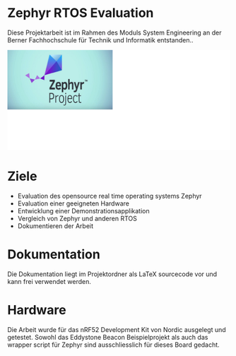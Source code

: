 # Zephyr RTOS Evaluation

Diese Projektarbeit ist im Rahmen des Moduls System Engineering an der Berner Fachhochschule für Technik und Informatik entstanden..

![Zephyr-OS](https://raw.githubusercontent.com/id101010/ZephyrEvaluation/master/Bericht/bilder/Zephyr-Project.jpg)

# Ziele

* Evaluation des opensource real time operating systems Zephyr
* Evaluation einer geeigneten Hardware
* Entwicklung einer Demonstrationsapplikation
* Vergleich von Zephyr und anderen RTOS
* Dokumentieren der Arbeit

# Dokumentation

Die Dokumentation liegt im Projektordner als LaTeX sourcecode vor und kann frei
verwendet werden. 


# Hardware

Die Arbeit wurde für das nRF52 Development Kit von Nordic ausgelegt und
getestet. Sowohl das Eddystone Beacon Beispielprojekt als auch das wrapper
script für Zephyr sind ausschliesslich für dieses Board gedacht. 
